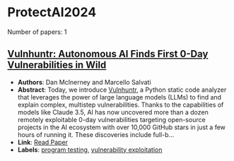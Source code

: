 # ProtectAI2024

Number of papers: 1

## [Vulnhuntr: Autonomous AI Finds First 0-Day Vulnerabilities in Wild](paper_1.md)
- **Authors**: Dan McInerney and Marcello Salvati
- **Abstract**: Today, we introduce [Vulnhuntr](https://github.com/protectai/vulnhuntr), a Python static code analyzer that leverages the power of large language models (LLMs) to find and explain complex, multistep vulnerabilities. Thanks to the capabilities of models like Claude 3.5, AI has now uncovered more than a dozen remotely exploitable 0-day vulnerabilities targeting open-source projects in the AI ecosystem with over 10,000 GitHub stars in just a few hours of running it. These discoveries include full-b...
- **Link**: [Read Paper](https://protectai.com/threat-research/vulnhuntr-first-0-day-vulnerabilities)
- **Labels**: [program testing](../../labels/program_testing.md), [vulnerability exploitation](../../labels/vulnerability_exploitation.md)
